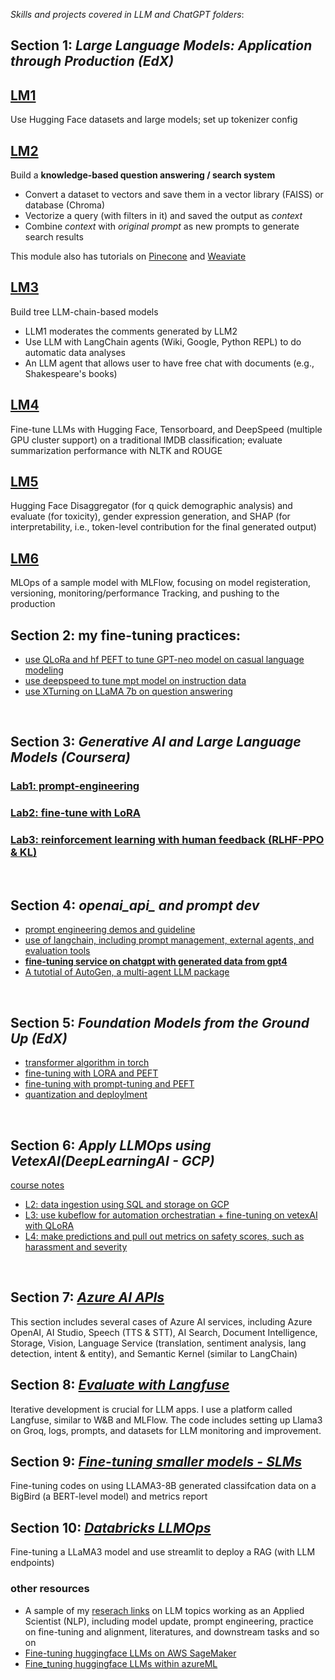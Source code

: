 *Skills and projects covered in LLM and ChatGPT folders*:
<br>

## Section 1: *Large Language Models: Application through Production (EdX)*

## [LM1](https://github.com/daywatch/LLM_and_ChatGPT/blob/main/LLMs_course_and_practice/LLM%2001%20-%20LLMs%20with%20Hugging%20Face.ipynb)
Use Hugging Face datasets and large models; set up tokenizer config

## [LM2](https://github.com/daywatch/LLM_and_ChatGPT/blob/main/LLMs_course_and_practice/LLM%2002%20-%20Embeddings%2C%20Vector%20Databases%2C%20and%20Search.ipynb)
Build a **knowledge-based question answering / search system** 

 - Convert a dataset to vectors and save them in a vector library (FAISS) or database (Chroma)
 - Vectorize a query (with filters in it) and saved the output as *context*
 - Combine *context* with *original prompt* as new prompts to generate search results
 
 This module also has tutorials on [Pinecone](https://github.com/daywatch/LLM_and_ChatGPT/blob/main/LLMs_course_and_practice/LLM%2002a%20-%20Pinecone%20%5BOPTIONAL%5D.ipynb) and [Weaviate](https://github.com/daywatch/LLM_and_ChatGPT/blob/main/LLMs_course_and_practice/LLM%2002b%20-%20Weaviate%20%5BOPTIONAL%5D.ipynb)
 
## [LM3](https://github.com/daywatch/LLM_and_ChatGPT/blob/main/LLMs_course_and_practice/LLM%2003%20-%20Building%20LLM%20Chains.ipynb)
Build tree LLM-chain-based models
 - LLM1 moderates the comments generated by LLM2
 - Use LLM with LangChain agents (Wiki, Google, Python REPL) to do automatic data analyses
 - An LLM agent that allows user to have free chat with documents (e.g., Shakespeare's books)

## [LM4](https://github.com/daywatch/LLM_and_ChatGPT/blob/main/LLMs_course_and_practice/LLM%2004a%20-%20Fine-tuning%20LLMs.ipynb)
Fine-tune LLMs with Hugging Face, Tensorboard, and DeepSpeed (multiple GPU cluster support) on a traditional IMDB classification; evaluate summarization performance with NLTK and ROUGE

## [LM5](https://github.com/daywatch/LLM_and_ChatGPT/blob/main/LLMs_course_and_practice/LLM%2005%20-%20LLMs%20and%20Society.ipynb)
Hugging Face Disaggregator (for q quick demographic analysis) and evaluate (for toxicity), gender expression generation, and SHAP (for interpretability, i.e., token-level contribution for the final generated output)

## [LM6](https://github.com/daywatch/LLM_and_ChatGPT/blob/main/LLMs_course_and_practice/LLM%2006%20-%20LLMOps.ipynb)
MLOps of a sample model with MLFlow, focusing on model registeration, versioning, monitoring/performance Tracking, and pushing to the production
<br>

## Section 2: my fine-tuning practices:
- [use QLoRa and hf PEFT to tune GPT-neo model on casual language modeling](https://github.com/daywatch/LLM_and_ChatGPT/blob/main/LLMs_course_and_practice/Fine_tuning_GPT_neo_with_QLoRa_and_PEFT.ipynb)
- [use deepspeed to tune mpt model on instruction data](https://github.com/daywatch/LLM_and_ChatGPT/blob/main/LLMs_course_and_practice/Fine_tuning_instruction_LLM_with_deepspeed.ipynb)
- [use XTurning on LLaMA 7b on question answering](https://github.com/daywatch/LLM_and_ChatGPT/blob/main/LLMs_course_and_practice/fine_tuning_LLaMA7b_lora_int8.ipynb)
<br>

## Section 3: *Generative AI and Large Language Models (Coursera)*
### [Lab1: prompt-engineering](https://github.com/daywatch/LLM_and_ChatGPT/blob/main/LLMs_course_and_practice/Lab_1_summarize_dialogue.ipynb)
### [Lab2: fine-tune with LoRA](https://github.com/daywatch/LLM_and_ChatGPT/blob/main/LLMs_course_and_practice/Lab_2_fine_tune_generative_ai_model.ipynb)
### [Lab3: reinforcement learning with human feedback (**RLHF-PPO & KL**)](https://github.com/daywatch/LLM_and_ChatGPT/blob/main/LLMs_course_and_practice/Lab_3_fine_tune_model_to_detoxify_summaries.ipynb)
<br>

## Section 4: *openai_api_ and prompt dev*
- [prompt engineering demos and guideline](https://github.com/daywatch/LLM_and_ChatGPT/blob/main/openai_api/chatgpt_prompt_engineering_guideline.ipynb)
- [use of langchain, including prompt management, external agents, and evaluation tools](https://github.com/daywatch/LLM_and_ChatGPT/blob/main/openai_api/langchain_chatgpt.ipynb)
- [**fine-tuning service on chatgpt with generated data from gpt4**](https://github.com/daywatch/LLM_and_ChatGPT/blob/main/openai_api/fine-tuning%20chatgpt%20with%20gpt4%20generated%20data.ipynb)
- [A tutotial of AutoGen, a multi-agent LLM package](https://github.com/daywatch/LLM_and_ChatGPT/tree/main/openai_api/autogen)
<br>

## Section 5: *Foundation Models from the Ground Up (EdX)*
- [transformer algorithm in torch](https://github.com/daywatch/LLM_and_ChatGPT/blob/main/LLMs_course_and_practice/LLM2%2001L%20-%20Transformer%20Architecture%20Lab.ipynb)
- [fine-tuning with LORA and PEFT](https://github.com/daywatch/LLM_and_ChatGPT/blob/main/LLMs_course_and_practice/LLM2%2002L%20-%20LoRA%20with%20PEFT.ipynb)
- [fine-tuning with prompt-tuning and PEFT](https://github.com/daywatch/LLM_and_ChatGPT/blob/main/LLMs_course_and_practice/LLM2%2002%20-%20Prompt%20Tuning%20with%20PEFT.ipynb)
- [quantization and deploylment](https://github.com/daywatch/LLM_and_ChatGPT/blob/main/LLMs_course_and_practice/LLM2%2003%20-%20Deployment%20of%20LLMs.ipynb)
<br>

## Section 6: *Apply LLMOps using VetexAI(DeepLearningAI - GCP)*
[course notes](https://docs.google.com/document/d/1XGCWNAYrCKaxr6WF5YshBOhWf5r272hZjJtZ_soNGug/edit?usp=sharing)
- [L2: data ingestion using SQL and storage on GCP](https://github.com/daywatch/LLM_and_ChatGPT/blob/main/vertexAI_LLMOps/vertexAI_L2_dataipynb)
- [L3: use kubeflow for automation orchestratian + fine-tuning on vetexAI with QLoRA](https://github.com/daywatch/LLM_and_ChatGPT/blob/main/vertexAI_LLMOps/vertexAI_L3_automation.ipynb)
- [L4: make predictions and pull out metrics on safety scores, such as harassment and severity](https://github.com/daywatch/LLM_and_ChatGPT/blob/main/vertexAI_LLMOps/vertexAI_L4_predictions_prompts_safety.ipynb)
<br>

## Section 7: *[Azure AI APIs](https://github.com/daywatch/LLM_and_ChatGPT/tree/main/azure_AI_APIs)*
This section includes several cases of Azure AI services, including Azure OpenAI, AI Studio, Speech (TTS & STT), AI Search, Document Intelligence, Storage, Vision, Language Service (translation, sentiment analysis, lang detection, intent & entity), and Semantic Kernel (similar to LangChain)
<br>

## Section 8: *[Evaluate with Langfuse](https://github.com/daywatch/LLM_and_ChatGPT/tree/main/langfuse_eval)*
Iterative development is crucial for LLM apps. I use a platform called Langfuse, similar to W&B and MLFlow. The code includes setting up Llama3 on Groq, logs, prompts, and datasets for LLM monitoring and improvement. 
<br>

## Section 9: *[Fine-tuning smaller models - SLMs](https://github.com/daywatch/LLM_and_ChatGPT/tree/main/SLM_fine_tuning)*
Fine-tuning codes on using LLAMA3-8B generated classifcation data on a BigBird (a BERT-level model) and metrics report
<br>

## Section 	10: *[Databricks LLMOps](https://github.com/daywatch/LLM_and_ChatGPT/tree/main/Databricks)*
Fine-tuning a LLaMA3 model and use streamlit to deploy a RAG (with LLM endpoints)
<br>

### other resources
- A sample of my [reserach links](https://docs.google.com/document/d/1v62l0hC4MBPpnCHBsVGJ8Tr3KzCCpMx23fIqmA8hTak/edit?usp=sharing) on LLM topics working as an Applied Scientist (NLP), including model update, prompt engineering, practice on fine-tuning and alignment, literatures, and downstream tasks and so on
- [Fine-tuning huggingface LLMs on AWS SageMaker](https://github.com/huggingface/notebooks/blob/main/sagemaker/01_getting_started_pytorch/sagemaker-notebook.ipynb)
- [Fine_tuning huggingface LLMs within azureML](https://balabala76.medium.com/azure-machine-learning-fine-tuning-large-language-models-q-a-and-summarization-comparing-various-2cb8b9a1681)
<br>
	
